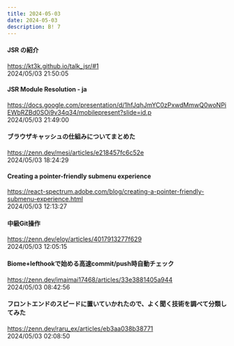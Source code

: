 ```yaml
---
title: 2024-05-03
date: 2024-05-03
description: B! 7
---
```


#### JSR の紹介
https://kt3k.github.io/talk_jsr/#1<br>
2024/05/03 21:50:05<br>


#### JSR Module Resolution - ja
https://docs.google.com/presentation/d/1hfJqhJmYC0zPxwdMmwQ0woNPiEWbRZBd0SOi9v34q34/mobilepresent?slide=id.p<br>
2024/05/03 21:49:00<br>


#### ブラウザキャッシュの仕組みについてまとめた
https://zenn.dev/mesi/articles/e218457fc6c52e<br>
2024/05/03 18:24:29<br>


#### Creating a pointer-friendly submenu experience
https://react-spectrum.adobe.com/blog/creating-a-pointer-friendly-submenu-experience.html<br>
2024/05/03 12:13:27<br>


#### 中級Git操作
https://zenn.dev/eloy/articles/4017913277f629<br>
2024/05/03 12:05:15<br>


#### Biome+lefthookで始める高速commit/push時自動チェック
https://zenn.dev/imaimai17468/articles/33e3881405a944<br>
2024/05/03 08:42:56<br>


#### フロントエンドのスピードに置いていかれたので、よく聞く技術を調べて分類してみた
https://zenn.dev/raru_ex/articles/eb3aa038b38771<br>
2024/05/03 02:08:50<br>


